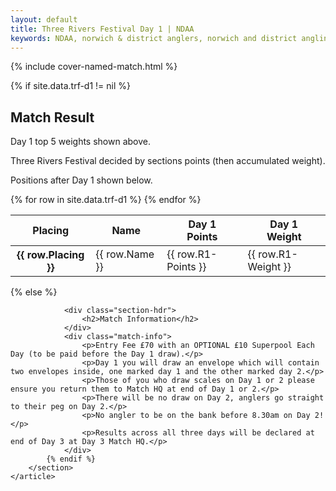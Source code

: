 ```yaml
---
layout: default
title: Three Rivers Festival Day 1 | NDAA
keywords: NDAA, norwich & district anglers, norwich and district angling, norwich & district, matches, fishing match, match list, match calendar, match listing, ndaa three rivers festival 2021, 2021 ndaa three rivers festival, ndaa 3 rivers festival
---
```


{% include cover-named-match.html %}

<main class="wrapper wrapper--padding wrapper--min-height">
    <article id="Information">
        <section>
            {% if site.data.trf-d1 != nil %}
                <div class="section-hdr">
                    <h2>Match Result</h2>
                </div>
                <div class="match-info">
                    <p>Day 1 top 5 weights shown above.</p>
                    <p>Three Rivers Festival decided by sections points (then accumulated weight).</p>
                    <p>Positions after Day 1 shown below.</p>
                </div>
                <div class="table-container">
                    <table class="match-result">
                        <thead>
                            <tr>
                                <th>Placing</th>
                                <th class="th--sticky">Name</th>
                                <th>Day 1<br>Points</th>
                                <th>Day 1<br>Weight</th>
                            </tr>
                        </thead>
                        <tbody>
                            {% for row in site.data.trf-d1 %}
                            <tr>
                                <th class="td--center" data-heading="Placing">{{ row.Placing }}</th>
                                <td class="td--sticky" data-heading="Pairing">{{ row.Name }}</td>
                                <td class="td--center" data-heading="R1 Points">{{ row.R1-Points }}</td>
                                <td class="td--right" data-heading="R1 Weight">{{ row.R1-Weight }}</td>
                            </tr>
                            {% endfor %}
                        </tbody>
                    </table>
                </div>
            {% else %}

                <div class="section-hdr">
                    <h2>Match Information</h2>
                </div>
                <div class="match-info">
                    <p>Entry Fee £70 with an OPTIONAL £10 Superpool Each Day (to be paid before the Day 1 draw).</p>
                    <p>Day 1 you will draw an envelope which will contain two envelopes inside, one marked day 1 and the other marked day 2.</p>
                    <p>Those of you who draw scales on Day 1 or 2 please ensure you return them to Match HQ at end of Day 1 or 2.</p>
                    <p>There will be no draw on Day 2, anglers go straight to their peg on Day 2.</p>
                    <p>No angler to be on the bank before 8.30am on Day 2!</p>
                    <p>Results across all three days will be declared at end of Day 3 at Day 3 Match HQ.</p>
                </div>
            {% endif %}
        </section>
    </article>

</main>